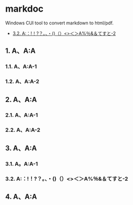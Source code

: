 # markdoc
Windows CUI tool to convert markdown to html/pdf.

- [3.2. A:：!！?？。、・()（）<>＜＞A%％&＆てすと-2](#user-content-32-a・＜＞a％＆てすと-2)

## 1. A、A:A

### 1.1. A、A:A-1

### 1.2. A、A:A-2

## 2. A、A:A

### 2.1. A、A:A-1

### 2.2. A、A:A-2

## 3. A、A:A

### 3.1. A。A:A-1

### 3.2. A:：!！?？。、・()（）<>＜＞A%％&＆てすと-2

## 4. A、A:A
